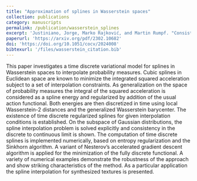 ```yaml
---
title: "Approximation of splines in Wasserstein spaces"
collection: publications
category: manuscripts
permalink: /publication/wasserstein_splines
excerpt: 'Justiniano, Jorge, Marko Rajković, and Martin Rumpf. "Consistent approximation of interpolating splines in image metamorphosis." Journal of Mathematical Imaging and Vision 65.1 (2023): 29-52.'
paperurl: 'https://arxiv.org/pdf/2302.10682'
doi: 'https://doi.org/10.1051/cocv/2024008'
bibtexurl: '/files/wasserstein_citation.bib'
---
```



This paper investigates a time discrete variational model for splines in Wasserstein spaces to interpolate probability measures. Cubic splines in Euclidean space are known to minimize the integrated squared acceleration subject to a set of interpolation constraints. As generalization on the space of probability measures the integral of the squared acceleration is considered as a spline energy and regularized by addition of the usual action functional. Both energies are then discretized in time using local Wasserstein-2 distances and the generalized Wasserstein barycenter. The existence of time discrete regularized splines for given interpolation conditions is established. On the subspace of Gaussian distributions, the spline interpolation problem is solved explicitly and consistency in the discrete to continuous limit is shown. The computation of time discrete splines is implemented numerically, based on entropy regularization and the Sinkhorn algorithm. A variant of Nesterov’s accelerated gradient descent algorithm is applied for the minimization of the fully discrete functional. A variety of numerical examples demonstrate the robustness of the approach and show striking characteristics of the method. As a particular application the spline interpolation for synthesized textures is presented.
